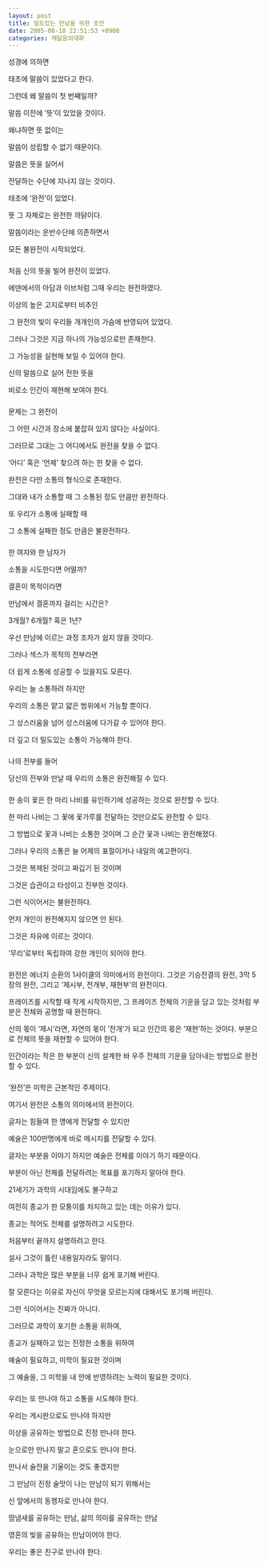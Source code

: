 ```yaml
---
layout: post
title: 밀도있는 만남을 위한 조언
date: 2005-08-18 22:51:53 +0900
categories: 깨달음의대화
---
```

성경에 의하면
  
태초에 말씀이 있었다고 한다.
  

  
그런데 왜 말씀이 첫 번째일까?
  
말씀 이전에 ‘뜻’이 있었을 것이다.
  

  
왜냐하면 뜻 없이는
  
말씀이 성립할 수 없기 때문이다.
  

  
말씀은 뜻을 실어서
  
전달하는 수단에 지나지 않는 것이다.
  

  
태초에 ‘완전’이 있었다.
  
뜻 그 자체로는 완전한 까닭이다.
  

  
말씀이라는 운반수단에 의존하면서
  
모든 불완전이 시작되었다.
  

  
###
  

  
처음 신의 뜻을 빌어 완전이 있었다.
  
에덴에서의 아담과 이브처럼 그때 우리는 완전하였다.
  

  
이상의 높은 고지로부터 비추인
  
그 완전의 빛이 우리들 개개인의 가슴에 반영되어 있었다.
  

  
그러나 그것은 지금 하나의 가능성으로만 존재한다.
  
그 가능성을 실현해 보일 수 있어야 한다.
  

  
신의 말씀으로 실어 전한 뜻을
  
비로소 인간이 재현해 보여야 한다.
  

  
###
  

  
문제는 그 완전이
  
그 어떤 시간과 장소에 붙잡혀 있지 않다는 사실이다.
  

  
그러므로 그대는 그 어디에서도 완전을 찾을 수 없다.
  
‘어디’ 혹은 ‘언제’ 찾으려 하는 한 찾을 수 없다.
  

  
완전은 다만 소통의 형식으로 존재한다.
  
그대와 내가 소통할 때 그 소통된 정도 만큼만 완전하다.
  

  
또 우리가 소통에 실패할 때
  
그 소통에 실패한 정도 만큼은 불완전하다.
  

  
###
  

  
한 여자와 한 남자가
  
소통을 시도한다면 어떨까?
  

  
결혼이 목적이라면
  
만남에서 결혼까지 걸리는 시간은?
  

  
3개월? 6개월? 혹은 1년?
  
우선 만남에 이르는 과정 조차가 쉽지 않을 것이다.
  

  
그러나 섹스가 목적의 전부라면
  
더 쉽게 소통에 성공할 수 있을지도 모른다.
  

  
우리는 늘 소통하려 하지만
  
우리의 소통은 얕고 얇은 범위에서 가능할 뿐이다.
  

  
그 상스러움을 넘어 성스러움에 다가갈 수 있어야 한다.
  
더 깊고 더 밀도있는 소통이 가능해야 한다.
  

  
###
  

  
나의 전부를 들어
  
당신의 전부와 만날 때 우리의 소통은 완전해질 수 있다.
  

  
###
  

  
한 송이 꽃은 한 마리 나비를 유인하기에 성공하는 것으로 완전할 수 있다.
  
한 마리 나비는 그 꽃에 꽃가루를 전달하는 것만으로도 완전할 수 있다.
  

  
그 방법으로 꽃과 나비는 소통한 것이며 그 순간 꽃과 나비는 완전해졌다.
  
그러나 우리의 소통은 늘 어제의 표절이거나 내일의 예고편이다.
  

  
그것은 복제된 것이고 짜깁기 된 것이며
  
그것은 습관이고 타성이고 진부한 것이다.
  

  
그런 식이어서는 불완전하다.
  
먼저 개인이 완전해지지 않으면 안 된다.
  

  
그것은 자유에 이르는 것이다.
  
‘무리’로부터 독립하여 강한 개인이 되어야 한다.
  

  
###
  

  
완전은 에너지 순환의 1사이클의 의미에서의 완전이다. 그것은 기승전결의 완전, 3막 5장의 완전, 그리고 ‘제시부, 전개부, 재현부’의 완전이다.
  

  
프레이즈를 시작할 때 작게 시작하지만, 그 프레이즈 전체의 기운을 담고 있는 것처럼 부분은 전체와 공명할 때 완전하다.
  

  
신의 몫이 ‘제시’라면, 자연의 몫이 ‘전개’가 되고 인간의 몫은 ‘재현’하는 것이다. 부분으로 전체의 뜻을 재현할 수 있어야 한다.
  

  
인간이라는 작은 한 부분이 신의 설계한 바 우주 전체의 기운을 담아내는 방법으로 완전할 수 있다.
  

  
###
  

  
‘완전’은 미학은 근본적인 주제이다.
  
여기서 완전은 소통의 의미에서의 완전이다.
  

  
글자는 힘들여 한 명에게 전달할 수 있지만
  
예술은 100만명에게 바로 메시지를 전달할 수 있다.
  

  
글자는 부분을 이야기 하지만 예술은 전체를 이야기 하기 때문이다.
  
부분이 아닌 전체를 전달하려는 목표를 포기하지 말아야 한다.
  

  
21세기가 과학의 시대임에도 불구하고
  
여전히 종교가 한 모퉁이를 차지하고 있는 데는 이유가 있다.
  

  
종교는 적어도 전체를 설명하려고 시도한다.
  
처음부터 끝까지 설명하려고 한다.
  

  
설사 그것이 틀린 내용일지라도 말이다.
  
그러나 과학은 많은 부분을 너무 쉽게 포기해 버린다.
  

  
잘 모른다는 이유로 자신이 무엇을 모르는지에 대해서도 포기해 버린다.
  
그런 식이어서는 진짜가 아니다.
  

  
그러므로 과학이 포기한 소통을 위하여,
  
종교가 실패하고 있는 진정한 소통을 위하여
  

  
예술이 필요하고, 미학이 필요한 것이며
  
그 예술을, 그 미학을 내 안에 반영하려는 노력이 필요한 것이다.
  

  
###
  

  
우리는 또 만나야 하고 소통을 시도해야 한다.
  
우리는 게시판으로도 만나야 하지만
  

  
이상을 공유하는 방법으로 진정 만나야 한다.
  
눈으로만 만나지 말고 혼으로도 만나야 한다.
  

  
만나서 술잔을 기울이는 것도 좋겠지만
  
그 만남이 진정 술맛이 나는 만남이 되기 위해서는
  

  
신 앞에서의 동행자로 만나야 한다.
  
땀냄새를 공유하는 만남, 삶의 의미를 공유하는 만남
  

  
영혼의 빛을 공유하는 만남이어야 한다.
  
우리는 좋은 친구로 만나야 한다.